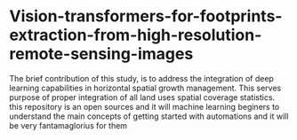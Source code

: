 # Vision-transformers-for-footprints-extraction-from-high-resolution-remote-sensing-images
The brief contribution of this study, is to address the integration of deep learning capabilities in horizontal spatial growth management.  This serves purpose of proper integration of all land uses spatial coverage statistics.
this repository is an open sources
and it will machine learning beginers to understand the main concepts of getting started with automations and it will be very fantamaglorius for them